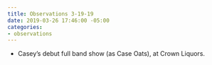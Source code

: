 ```yaml
---
title: Observations 3-19-19
date: 2019-03-26 17:46:00 -05:00
categories:
- observations
---
```


- Casey’s debut full band show (as Case Oats), at Crown Liquors.